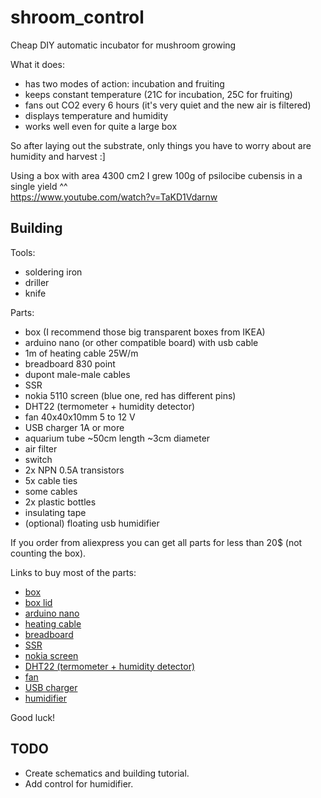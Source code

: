 # shroom_control
Cheap DIY automatic incubator for mushroom growing

What it does:
- has two modes of action: incubation and fruiting
- keeps constant temperature   (21C for incubation, 25C for fruiting)
- fans out CO2 every 6 hours  (it's very quiet and the new air is filtered)
- displays temperature and humidity
- works well even for quite a large box

So after laying out the substrate, only things you have to worry about are humidity and harvest :]

Using a box with area 4300 cm2 I grew 100g of psilocibe cubensis in a single yield ^^ \
https://www.youtube.com/watch?v=TaKD1Vdarnw

## Building

Tools:
- soldering iron
- driller
- knife

Parts:
- box (I recommend those big transparent boxes from IKEA)
- arduino nano (or other compatible board) with usb cable
- 1m of heating cable 25W/m
- breadboard 830 point
- dupont male-male cables
- SSR
- nokia 5110 screen (blue one, red has different pins)
- DHT22 (termometer + humidity detector)
- fan 40x40x10mm 5 to 12 V
- USB charger 1A or more
- aquarium tube ~50cm length ~3cm diameter
- air filter
- switch
- 2x NPN 0.5A transistors 
- 5x cable ties
- some cables
- 2x plastic bottles
- insulating tape
- (optional) floating usb humidifier

If you order from aliexpress you can get all parts for less than 20$ (not counting the box).

Links to buy most of the parts:
- [box](https://www.ikea.com/us/en/cat/storage-boxes-baskets-10550/)
- [box lid](https://www.ikea.com/us/en/p/samla-lid-for-box-15-34-gallon-clear-90110301/)
- [arduino nano](https://www.aliexpress.com/item/1pcs-lot-Nano-3-0-controller-compatible-for-arduino-nano-CH340-USB-driver-NO-CABLE/32824272738.html)
- [heating cable](https://www.aliexpress.com/item/Heating-Cable-230V-12MM-25W-M-65-C-With-Screen-Shield-Screening-And-Can-Use-In/32785315898.html)
- [breadboard](https://www.aliexpress.com/item/Free-Shipping-400-Tie-Point-Interlocking-Solderless-Breadboard-for-ATMEGA-PIC-400-Tie-Point-Solderless-Breadboard/32456722581.html)
- [SSR](https://www.aliexpress.com/item/Free-shipping-Smart-Electronics-4-Channel-5V-DC-Relay-Module-Solid-State-High-Level-OMRON-SSR/32727486514.html)
- [nokia screen](https://www.aliexpress.com/item/1pcs-High-Quality-84-48-84x48-LCD-Module-White-backlight-adapter-PCB-for-Nokia-5110-for/32804943637.html)
- [DHT22 (termometer + humidity detector)](https://www.aliexpress.com/item/1pcs-Free-shipping-DHT22-Digital-Temperature-and-Humidity-Sensor-AM2302-Module-PCB-with-Cable-For-arduino/32761265326.html)
- [fan](https://www.aliexpress.com/item/Cooler-Axial-Fan-12V-40x40x10mm-For-Arduino-Raspberry-Pi-Computer-3D-printer-CF/32659757506.html)
- [USB charger](https://www.aliexpress.com/item/USB-Charger-Quick-Charge-3-0-Mobile-Phone-Charger-for-iPhone-Fast-Charger-Adapter-for-Huawei/32851875192.html)
- [humidifier](https://www.aliexpress.com/item/Free-on-Mini-Portable-Donuts-USB-Air-Humidifier-Purifier-Aroma-Diffuser-Steam-For-Home/32866873486.html)

Good luck!

## TODO
- Create schematics and building tutorial.
- Add control for humidifier.
